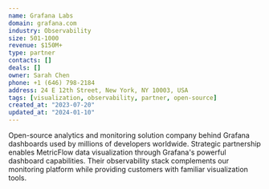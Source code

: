 ```yaml
---
name: Grafana Labs
domain: grafana.com
industry: Observability
size: 501-1000
revenue: $150M+
type: partner
contacts: []
deals: []
owner: Sarah Chen
phone: +1 (646) 798-2184
address: 24 E 12th Street, New York, NY 10003, USA
tags: [visualization, observability, partner, open-source]
created_at: "2023-07-20"
updated_at: "2024-01-10"
---
```


Open-source analytics and monitoring solution company behind Grafana dashboards used by millions of developers worldwide. Strategic partnership enables MetricFlow data visualization through Grafana's powerful dashboard capabilities. Their observability stack complements our monitoring platform while providing customers with familiar visualization tools.